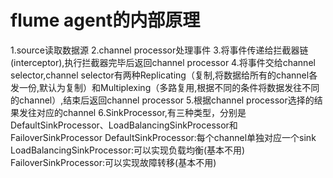 # flume agent的内部原理
1.source读取数据源
2.channel processor处理事件
3.将事件传递给拦截器链(interceptor),执行拦截器完毕后返回channel processor
4.将事件交给channel selector,channel selector有两种Replicating（复制,将数据给所有的channel各发一份,默认为复制）和Multiplexing（多路复用,根据不同的条件将数据发往不同的channel）,结束后返回channel processor
5.根据channel processor选择的结果发往对应的channel
6.SinkProcessor,有三种类型，分别是DefaultSinkProcessor、LoadBalancingSinkProcessor和FailoverSinkProcessor
DefaultSinkProcessor:每个channel单独对应一个sink
LoadBalancingSinkProcessor:可以实现负载均衡(基本不用)
FailoverSinkProcessor:可以实现故障转移(基本不用)